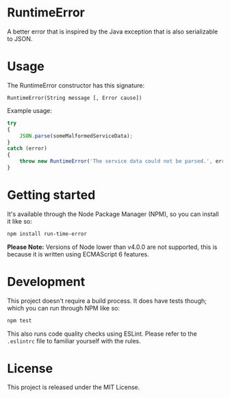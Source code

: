 # RuntimeError

A better error that is inspired by the Java exception that is also serializable to JSON.

# Usage

The RuntimeError constructor has this signature:

```
RuntimeError(String message [, Error cause])
```

Example usage:

``` js
try
{
	JSON.parse(someMalformedServiceData);
}
catch (error)
{
	throw new RuntimeError('The service data could not be parsed.', error);
}
```

# Getting started

It's available through the Node Package Manager (NPM), so you can install it like so:

``` sh
npm install run-time-error
```

**Please Note:** Versions of Node lower than v4.0.0 are not supported, this is because it is written using ECMAScript 6 features.

# Development

This project doesn't require a build process. It does have tests though; which you can run through NPM like so:

``` sh
npm test
```

This also runs code quality checks using ESLint. Please refer to the `.eslintrc` file to familiar yourself with the rules.

# License

This project is released under the MIT License.
